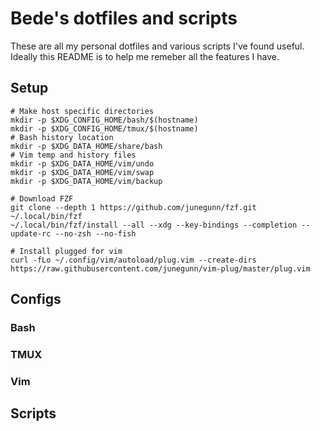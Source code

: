 # Bede's dotfiles and scripts

These are all my personal dotfiles and various scripts I've found useful. Ideally this README is to help me remeber all the features I have.

## Setup

```
# Make host specific directories
mkdir -p $XDG_CONFIG_HOME/bash/$(hostname)
mkdir -p $XDG_CONFIG_HOME/tmux/$(hostname)
# Bash history location
mkdir -p $XDG_DATA_HOME/share/bash
# Vim temp and history files
mkdir -p $XDG_DATA_HOME/vim/undo
mkdir -p $XDG_DATA_HOME/vim/swap
mkdir -p $XDG_DATA_HOME/vim/backup

# Download FZF
git clone --depth 1 https://github.com/junegunn/fzf.git ~/.local/bin/fzf
~/.local/bin/fzf/install --all --xdg --key-bindings --completion --update-rc --no-zsh --no-fish

# Install plugged for vim
curl -fLo ~/.config/vim/autoload/plug.vim --create-dirs https://raw.githubusercontent.com/junegunn/vim-plug/master/plug.vim
```

## Configs

### Bash

### TMUX

### Vim

## Scripts
